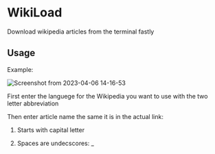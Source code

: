# WikiLoad
Download wikipedia articles from the terminal fastly

## Usage

Example:

![Screenshot from 2023-04-06 14-16-53](https://user-images.githubusercontent.com/62663286/230361752-5d058ddf-7d8e-43ee-8963-ad4ebb024d5a.png)

First enter the languege for the Wikipedia you want to use with the two letter abbreviation

Then enter article name the same it is in the actual link:

1. Starts with capital letter

2. Spaces are undecscores: _

